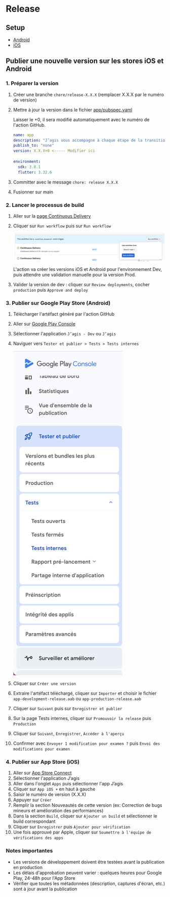 # Release

## Setup

- [Android](android/build.md)
- [iOS](ios/build.md)

## Publier une nouvelle version sur les stores iOS et Android

### 1. Préparer la version

1. Créer une branche `chore/release-X.X.X` (remplacer X.X.X par le numéro de version)
1. Mettre à jour la version dans le fichier [app/pubspec.yaml](../app/pubspec.yaml)

   Laisser le +0, il sera modifié automatiquement avec le numéro de l'action GitHub.

   ```yaml
   name: app
   description: "J’agis vous accompagne à chaque étape de la transition écologique."
   publish_to: "none"
   version: X.X.X+0 <----- Modifier ici

   environment:
     sdk: 3.8.1
     flutter: 3.32.6
   ```

1. Committer avec le message `chore: release X.X.X`
1. Fusionner sur main

### 2. Lancer le processus de build

1. Aller sur la [page Continuous Delivery](https://github.com/betagouv/jagis-mobile/actions/workflows/continuous-delivery.yml)
1. Cliquer sur `Run workflow` puis sur `Run workflow`

   ![Appuyer sur Run workflow et encore sur Run workflow](release/run_workflow.png)

   L'action va créer les versions iOS et Android pour l'environnement Dev, puis attendre une validation manuelle pour la version Prod.

1. Valider la version de dev : cliquer sur `Review deployments`, cocher `production` puis `Approve and deploy`

### 3. Publier sur Google Play Store (Android)

1. Télécharger l'artéfact généré par l'action GitHub
1. Aller sur [Google Play Console](https://play.google.com/console/u/1/developers/9006095743383319605/app-list)
1. Sélectionner l'application `J’agis - Dev` ou `J’agis`
1. Naviguer vers `Tester et publier > Tests > Tests internes`
  
   ![Tester et publier > Tests > Tests internes](release/side_bar_tests_internes.png)

1. Cliquer sur `Créer une version`
1. Extraire l'artéfact téléchargé, cliquer sur `Importer` et choisir le fichier `app-development-release.aab` ou `app-production-release.aab`
1. Cliquer sur `Suivant` puis sur `Enregistrer et publier`
1. Sur la page Tests internes, cliquer sur `Promouvoir la release` puis `Production`
1. Cliquer sur `Suivant`, `Enregistrer`, `Accéder à l'aperçu`
1. Confirmer avec `Envoyer 1 modification pour examen ?` puis `Envoi des modifications pour examen`

### 4. Publier sur App Store (iOS)

1. Aller sur [App Store Connect](https://appstoreconnect.apple.com/)
1. Sélectionner l'application J’agis
1. Aller dans l'onglet `Apps` puis sélectionner l'app J’agis
1. Cliquer sur `App iOS +` en haut à gauche
1. Saisir le numéro de version (X.X.X)
1. Appuyer sur `Créer`
1. Remplir la section Nouveautés de cette version (ex: Correction de bugs mineurs et amélioration des performances)
1. Dans la section `Build`, cliquer sur `Ajouter un build` et sélectionner le build correspondant
1. Cliquer sur `Enregistrer` puis `Ajouter pour vérification`
1. Une fois approuvé par Apple, cliquer sur `Soumettre à l'équipe de vérifications des apps`

### Notes importantes

- Les versions de développement doivent être testées avant la publication en production
- Les délais d'approbation peuvent varier : quelques heures pour Google Play, 24-48h pour l'App Store
- Vérifier que toutes les métadonnées (description, captures d'écran, etc.) sont à jour avant la publication
